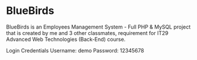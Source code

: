 # BlueBirds
BlueBirds is an Employees Management System - Full PHP &amp; MySQL project that is created by me and 3 other classmates, requirement for IT29 Advanced Web Technologies (Back-End) course.

Login Credentials
Username: demo
Password: 12345678

